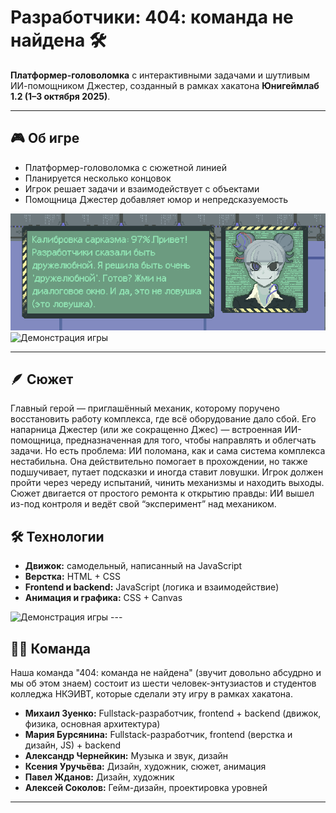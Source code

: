 # Разработчики: 404: команда не найдена 🛠️

**Платформер-головоломка** с интерактивными задачами и шутливым ИИ-помощником Джестер, созданный в рамках хакатона **Юнигеймлаб 1.2 (1–3 октября 2025)**.

---

## 🎮 Об игре
- Платформер-головоломка с сюжетной линией
- Планируется несколько концовок
- Игрок решает задачи и взаимодействует с объектами
- Помощница Джестер добавляет юмор и непредсказуемость

<img src="static/screenshots/screen.png" width="700" alt="Демонстрация игры">
<img src="static/screenshots/gameplay.gif" width="700" alt="Демонстрация игры">

---
## 🪶 Сюжет

Главный герой — приглашённый механик, которому поручено восстановить работу комплекса, где всё оборудование дало сбой.
Его напарница Джестер (или же сокращенно Джес) — встроенная ИИ-помощница, предназначенная для того, чтобы направлять и облегчать задачи.
Но есть проблема: ИИ поломана, как и сама система комплекса нестабильна. Она действительно помогает в прохождении, но также подшучивает, путает подсказки и иногда ставит ловушки.
Игрок должен пройти через череду испытаний, чинить механизмы и находить выходы.
Сюжет двигается от простого ремонта к открытию правды: ИИ вышел из-под контроля и ведёт свой “эксперимент” над механиком.

## 🛠️ Технологии
- **Движок:** самодельный, написанный на JavaScript  
- **Верстка:** HTML + CSS  
- **Frontend и backend:** JavaScript (логика и взаимодействие)  
- **Анимация и графика:** CSS + Canvas

<img src="static/screenshots/structure.gif" width="300" alt="Демонстрация игры">
---

## 👩‍💻 Команда
Наша команда "404: команда не найдена" (звучит довольно абсудрно и мы об этом знаем) состоит из шести человек-энтузиастов и студентов колледжа НКЭИВТ, которые сделали эту игру в рамках хакатона.
- **Михаил Зуенко:** Fullstack-разработчик, frontend + backend (движок, физика, основная архитектура)
- **Мария Бурсянина:** Fullstack-разработчик, frontend (верстка и дизайн, JS) + backend  
- **Александр Чернейкин:** Музыка и звук, дизайн  
- **Ксения Уручьёва:** Дизайн, художник, сюжет, анимация  
- **Павел Жданов:** Дизайн, художник  
- **Алексей Соколов:** Гейм-дизайн, проектировка уровней  

---
